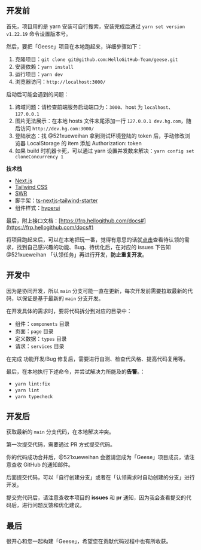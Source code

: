 ## 开发前

首先，项目用的是 yarn 安装可自行搜索，安装完成后通过 `yarn set version v1.22.19` 命令设置版本号。

然后，要把「Geese」项目在本地跑起来，详细步骤如下：

1. 克隆项目：`git clone git@github.com:HelloGitHub-Team/geese.git`
2. 安装依赖：`yarn install`
3. 运行项目：`yarn dev`
4. 浏览器访问：`http://localhost:3000/`

启动后可能会遇到的问题：

1. 跨域问题：请检查前端服务启动端口为：`3000`、host 为 `localhost`、`127.0.0.1`
2. 图片无法展示：在本地 hosts 文件末尾添加一行 `127.0.0.1 dev.hg.com`，随后访问 `http://dev.hg.com:3000/`
3. 登陆状态：找 @521xueweihan 拿到测试环境登陆的 token 后，手动修改浏览器 LocalStorage 的 item 添加 Authorization: token
4. 如果 build 时机器卡死，可以通过 yarn 设置并发数来解决：`yarn config set cloneConcurrency 1`

**技术栈**

- [Next.js](https://nextjs.org/)
- [Tailwind CSS](https://tailwindcss.com/)
- [SWR](https://swr.vercel.app/zh-CN)
- 脚手架：[ts-nextjs-tailwind-starter](https://github.com/theodorusclarence/ts-nextjs-tailwind-starter)
- 组件样式：[hyperui](https://github.com/markmead/hyperui)

最后，附上接口文档：[https://frp.hellogithub.com/docs#](https://frp.hellogithub.com/docs#)

将项目跑起来后，可以在本地把玩一番，觉得有意思的话就[点击](https://github.com/orgs/HelloGitHub-Team/projects/1/views/1)查看待认领的需求，找到自己感兴趣的功能、Bug、待优化后，在对应的 issues 下告知 @521xueweihan 「认领任务」再进行开发，**防止重复开发**。

## 开发中

因为是协同开发，所以 `main` 分支可能一直在更新，每次开发前需要拉取最新的代码，以保证是基于最新的 `main` 分支开发。

在开发具体的需求时，要将代码拆分到对应的目录中：

- 组件：`components` 目录
- 页面：`page` 目录
- 定义数据：`types` 目录
- 请求：`services` 目录

在完成 功能开发/Bug 修复后，需要进行自测、检查代风格、提高代码复用等。

最后，在本地执行下述命令，并尝试解决力所能及的**告警**。：

- `yarn lint:fix`
- `yarn lint`
- `yarn typecheck`

## 开发后

获取最新的 `main` 分支代码，在本地解决冲突。

第一次提交代码，需要通过 PR 方式提交代码。

你的代码成功合并后，@521xueweihan 会邀请您成为「Geese」项目成员，请注意查收 GitHub 的通知邮件。

后面提交代码，可以「自行创建分支」或者在「认领需求时自动创建的分支」进行开发。

提交完代码后，请注意查收本项目的 **issues** 和 **pr** 通知，因为我会查看提交的代码后，进行问题反馈和优化建议。

## 最后

很开心和您一起构建「Geese」，希望您在贡献代码过程中也有所收获。
